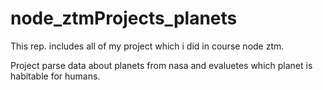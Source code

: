 # node_ztmProjects_planets
This rep. includes all of my project which i did in course node ztm.

Project parse data about planets from nasa and evaluetes which planet is habitable for humans. 
